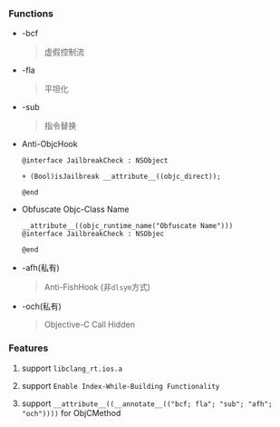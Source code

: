 ### Functions

* -bcf

  > 虚假控制流

* -fla

  > 平坦化

* -sub

  > 指令替换
  
* Anti-ObjcHook

   ```objc
   @interface JailbreakCheck : NSObject

   + (Bool)isJailbreak __attribute__((objc_direct));

   @end
   ```
   
* Obfuscate Objc-Class Name
  ```objc
  __attribute__((objc_runtime_name("Obfuscate Name")))
  @interface JailbreakCheck : NSObjec
  
  @end
  ```

* -afh(私有)

  > Anti-FishHook (非`dlsym`方式)
  
* -och(私有)
  > Objective-C Call Hidden


### Features   

1. support `libclang_rt.ios.a`   

3. support `Enable Index-While-Building Functionality`

2. support `__attribute__((__annotate__(("bcf; fla"; "sub"; "afh"; "och"))))` for ObjCMethod


